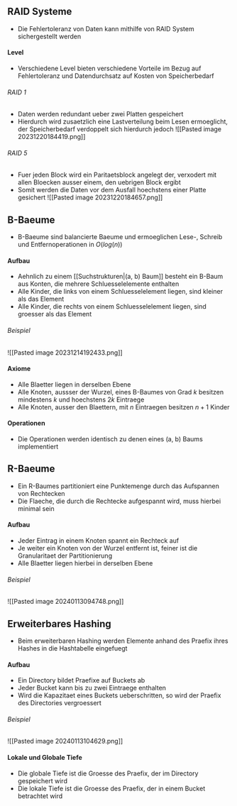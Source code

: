 ## RAID Systeme
- Die Fehlertoleranz von Daten kann mithilfe von RAID System sichergestellt werden
#### Level
- Verschiedene Level bieten verschiedene Vorteile im Bezug auf Fehlertoleranz und Datendurchsatz auf Kosten von Speicherbedarf
###### RAID 1
- Daten werden redundant ueber zwei Platten gespeichert
- Hierdurch wird zusaetzlich eine Lastverteilung beim Lesen ermoeglicht, der Speicherbedarf verdoppelt sich hierdurch jedoch
![[Pasted image 20231220184419.png]]
###### RAID 5
- Fuer jeden Block wird ein Paritaetsblock angelegt der, verxodert mit allen Bloecken ausser einem, den uebrigen Block ergibt
- Somit werden die Daten vor dem Ausfall hoechstens einer Platte gesichert
![[Pasted image 20231220184657.png]]
## B-Baeume
- B-Baeume sind balancierte Baeume und ermoeglichen Lese-, Schreib und Entfernoperationen in $O(log(n))$
#### Aufbau
- Aehnlich zu einem [[Suchstrukturen|(a, b) Baum]] besteht ein B-Baum aus Konten, die mehrere Schluesselelemente enthalten
- Alle Kinder, die links von einem Schluesselelement liegen, sind kleiner als das Element
- Alle Kinder, die rechts von einem Schluesselelement liegen, sind groesser als das Element
###### Beispiel
![[Pasted image 20231214192433.png]]
#### Axiome
- Alle Blaetter liegen in derselben Ebene
- Alle Knoten, aussser der Wurzel, eines B-Baumes von Grad $k$ besitzen mindestens $k$ und hoechstens $2k$ Eintraege
- Alle Knoten, ausser den Blaettern, mit $n$ Eintraegen besitzen $n + 1$ Kinder
#### Operationen
- Die Operationen werden identisch zu denen eines (a, b) Baums implementiert
## R-Baeume
- Ein R-Baumes partitioniert eine Punktemenge durch das Aufspannen von Rechtecken
- Die Flaeche, die durch die Rechtecke aufgespannt wird, muss hierbei minimal sein
#### Aufbau
- Jeder Eintrag in einem Knoten spannt ein Rechteck auf
- Je weiter ein Knoten von der Wurzel entfernt ist, feiner ist die Granularitaet der Partitionierung 
- Alle Blaetter liegen hierbei in derselben Ebene
###### Beispiel
![[Pasted image 20240113094748.png]]
## Erweiterbares Hashing
- Beim erweiterbaren Hashing werden Elemente anhand des Praefix ihres Hashes in die Hashtabelle eingefuegt
#### Aufbau
- Ein Directory bildet Praefixe auf Buckets ab
- Jeder Bucket kann bis zu zwei Eintraege enthalten
- Wird die Kapazitaet eines Buckets ueberschritten, so wird der Praefix des Directories vergroessert
###### Beispiel
![[Pasted image 20240113104629.png]]
#### Lokale und Globale Tiefe
- Die globale Tiefe ist die Groesse des Praefix, der im Directory gespeichert wird 
- Die lokale Tiefe ist die Groesse des Praefix, der in einem Bucket betrachtet wird

